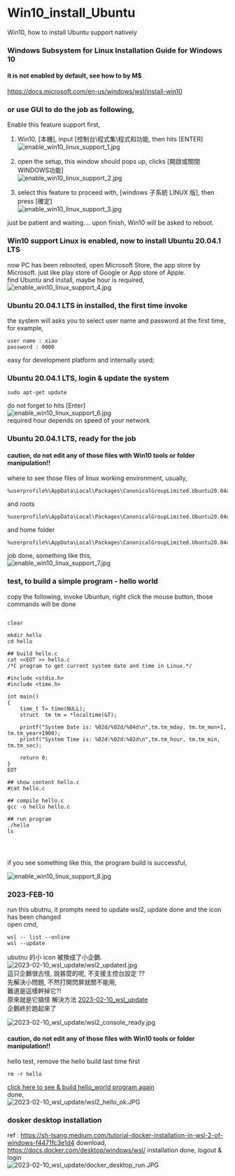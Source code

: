 # Win10_install_Ubuntu
Win10, how to install Ubuntu support natively

### Windows Subsystem for Linux Installation Guide for Windows 10
#### it is not enabled by default, see how to by M$   
https://docs.microsoft.com/en-us/windows/wsl/install-win10  

###  or use GUI to do the job as following,

Enable this feature support first,  
1. Win10, [本機], input [控制台\程式集\程式和功能\, then hits [ENTER]     
![enable_win10_linux_support_1.jpg](/photos/enable_win10_linux_support_1.jpg)  
  
2. open the setup, this window should pops up, clicks [開啟或關閉WINDOWS功能]      
![enable_win10_linux_support_2.jpg](/photos/enable_win10_linux_support_2.jpg)  

3. select this feature to proceed with, [windows 子系統 LINUX 版], then press [確定]   
![enable_win10_linux_support_3.jpg](/photos/enable_win10_linux_support_3.jpg)  

just be patient and waiting.... upon finish, Win10 will be asked to reboot.    
  
  
### Win10 support Linux is enabled, now to install Ubuntu 20.04.1 LTS  
now PC has been rebooted, open Microsoft Store, the app store by Microsoft. just like play store of Google or App store of Apple.  
find Ubuntu and install, maybe hour is required,  
![enable_win10_linux_support_4.jpg](/photos/enable_win10_linux_support_4.jpg)  

### Ubuntu 20.04.1 LTS in installed, the first time invoke  
the system will asks you to select user name and password at the first time,  
for example,  
```
user name : xiao  
password : 0000  
```
easy for development platform and internally used;  


### Ubuntu 20.04.1 LTS, login & update the system  
```  
sudo apt-get update    
```  
do not forget to hits [Enter]  
![enable_win10_linux_support_6.jpg](/photos/enable_win10_linux_support_6.jpg)  
required hour depends on speed of your network  


### Ubuntu 20.04.1 LTS, ready for the job  
#### caution, do not edit any of those files with Win10 tools or folder manipulation!!  
where to see those files of linux working environment, usually,  
```   
%userprofile%\AppData\Local\Packages\CanonicalGroupLimited.Ubuntu20.04onWindows_79rhkp1fndgsc
```   
and roots
```  
%userprofile%\AppData\Local\Packages\CanonicalGroupLimited.Ubuntu20.04onWindows_79rhkp1fndgsc\LocalState\rootfs
```  
and home folder
```  
%userprofile%\AppData\Local\Packages\CanonicalGroupLimited.Ubuntu20.04onWindows_79rhkp1fndgsc\LocalState\rootfs\home
```  


job done, something like this,  
![enable_win10_linux_support_7.jpg](/photos/enable_win10_linux_support_7.jpg)  

### test, to build a simple program - hello world

copy the following, invoke Ubuntun, right click the mouse button, those commands will be done
```
  
clear  
  
mkdir hello  
cd hello  
  
## build hello.c  
cat <<EOT >> hello.c  
/*C program to get current system date and time in Linux.*/  
   
#include <stdio.h>  
#include <time.h>  
   
int main()  
{  
    time_t T= time(NULL);  
    struct  tm tm = *localtime(&T);  
       
    printf("System Date is: %02d/%02d/%04d\n",tm.tm_mday, tm.tm_mon+1, tm.tm_year+1900);  
    printf("System Time is: %02d:%02d:%02d\n",tm.tm_hour, tm.tm_min, tm.tm_sec);  
   
    return 0;  
}  
EOT
  
## show content hello.c  
#cat hello.c  
  
## compile hello.c  
gcc -o hello hello.c  
  
## run program  
./hello  
ls  
  
  
  
```  

if you see something like this, the program build is successful,   

![enable_win10_linux_support_8.jpg](/photos/enable_win10_linux_support_8.jpg)  




### 2023-FEB-10
run this ubutnu, it prompts need to update wsl2, update done and the icon has been changed  
open cmd,  
```
wsl -- list --online
wsl --update

```

ubutnu 的小 icon 被換成了小企鵝.  
![2023-02-10_wsl_update/wsl2_updated.jpg](2023-02-10_wsl_update/wsl2_updated.jpg)  
這只企鵝很古怪, 說甚麼的呢, 不支援主控台設定 ??  
先解決小問題,  不然打開閃屏就關不能用,  
難道是這樣幹掉它?!  
原來就是它搞怪  解決方法 [2023-02-10_wsl_update](2023-02-10_wsl_update)  
企鵝終於跑起來了  

![2023-02-10_wsl_update/wsl2_console_ready.jpg](2023-02-10_wsl_update/wsl2_console_ready.jpg)  

#### caution, do not edit any of those files with Win10 tools or folder manipulation!! 
hello test, remove the hello build last time first  
```
rm -r hello
```
[click here to see & build hello_world program again](https://github.com/xiaolaba/Win10_install_Ubuntu/blob/main/README.md#test-to-build-a-simple-program---hello-world)    
done,  
![2023-02-10_wsl_update/wsl2_hello_ok.JPG](2023-02-10_wsl_update/wsl2_hello_ok.JPG)  


### dosker desktop installation
ref : https://sh-tsang.medium.com/tutorial-docker-installation-in-wsl-2-of-windows-f4471fc3e1d4
download, https://docs.docker.com/desktop/windows/wsl/
installation done, logout & login  
![2023-02-10_wsl_update/docker_desktop_run.JPG](2023-02-10_wsl_update/docker_desktop_run.JPG)  


